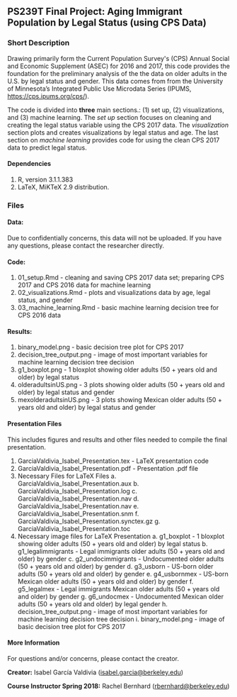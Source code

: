 ## PS239T Final Project: Aging Immigrant Population by Legal Status (using CPS Data)

### Short Description

Drawing primarily form the Current Population Survey's (CPS) Annual Social and Economic Supplement (ASEC) for 2016 and 2017, this code provides the foundation for the preliminary analysis of the the data on older adults in the U.S. by legal status and gender. This data comes from from the University of Minnesota’s Integrated Public Use Microdata Series (IPUMS, https://cps.ipums.org/cps/).

The code is divided into **three** main sections.: (1) set up, (2) visualizations, and (3) machine learning. The *set up* section focuses on cleaning and creating the legal status variable using the CPS 2017 data. The *visualization* section plots and creates visualizations by legal status and age. The last section on *machine learning* provides code for using the clean CPS 2017 data to predict legal status.

#### Dependencies
  1. R, version 3.1.1.383
  2. LaTeX, MiKTeX 2.9 distribution.

### Files

#### Data:

Due to confidentially concerns, this data will not be uploaded. If you have any questions, please contact the researcher directly.

#### Code: 
  1. 01_setup.Rmd - cleaning and saving CPS 2017 data set; preparing CPS 2017 and CPS 2016 data for machine learning
  2. 02_visualizations.Rmd - plots and visualizations data by age, legal status, and gender
  3. 03_machine_learning.Rmd - basic machine learning decision tree for CPS 2016 data

#### Results: 
  1. binary_model.png - basic decision tree plot for CPS 2017
  2. decision_tree_output.png - image of most important variables for machine learning decision tree decision 
  3. g1_boxplot.png - 1 bloxplot showing older adults (50 + years old and older) by legal status
  4. olderadultsinUS.png - 3 plots showing older adults (50 + years old and older) by legal status and gender
  5. mexolderadultsinUS.png - 3 plots showing Mexican older adults (50 + years old and older) by legal status and gender

#### Presentation Files
This includes figures and results and other files needed to compile the final presentation.
  1. GarciaValdivia_Isabel_Presentation.tex - LaTeX presentation code
  2. GarciaValdivia_Isabel_Presentation.pdf - Presentation .pdf file
  3. Necessary Files for LaTeX Files
    a. GarciaValdivia_Isabel_Presentation.aux
    b. GarciaValdivia_Isabel_Presentation.log
    c. GarciaValdivia_Isabel_Presentation.nav
    d. GarciaValdivia_Isabel_Presentation.nav
    e. GarciaValdivia_Isabel_Presentation.snm
    f. GarciaValdivia_Isabel_Presentation.synctex.gz
    g. GarciaValdivia_Isabel_Presentation.toc
  4. Necessary image files for LaTeX Presentation
    a. g1_boxplot - 1 bloxplot showing older adults (50 + years old and older) by legal status
    b. g1_legalimmigrants - Legal immigrants older adults (50 + years old and older) by gender
    c. g2_undocimmigrants - Undocumented older adults (50 + years old and older) by gender
    d. g3_usborn - US-born older adults (50 + years old and older) by gender
    e. g4_usbornmex - US-born Mexican older adults (50 + years old and older) by gender
    f. g5_legalmex - Legal immigrants Mexican older adults (50 + years old and older) by gender
    g. g6_undocmex - Undocumented Mexican older adults (50 + years old and older) by legal gender
    h. decision_tree_output.png - image of most important variables for machine learning decision tree decision
    i. binary_model.png - image of basic decision tree plot for CPS 2017

#### **More Information**
For questions and/or concerns, please contact the creator.

**Creator:** Isabel García Valdivia (isabel.garcia@berkeley.edu)

**Course Instructor Spring 2018:** Rachel Bernhard (rbernhard@berkeley.edu)